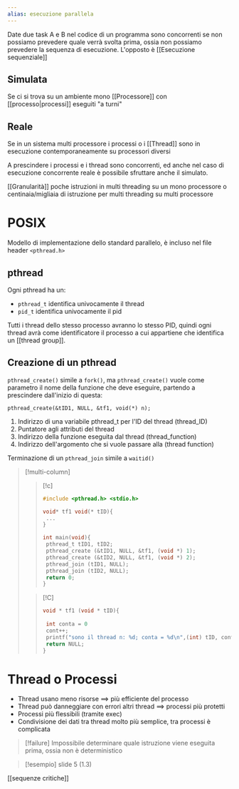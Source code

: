 ```yaml
---
alias: esecuzione parallela
---
```

Date due task A e B nel codice di un programma sono concorrenti se non possiamo prevedere quale verrà svolta prima, ossia non possiamo prevedere la sequenza di esecuzione. 
L'opposto è [[Esecuzione sequenziale]]


## Simulata
Se ci si trova su un ambiente mono [[Processore]] con [[processo|processi]] eseguiti "a turni"

## Reale
Se in un sistema multi processore i processi o i [[Thread]] sono in esecuzione contemporaneamente su processori diversi


A prescindere i processi e i thread sono concorrenti, ed anche nel caso di esecuzione concorrente reale è possibile sfruttare anche il simulato.


[[Granularità]] poche istruzioni in multi threading su un mono processore o centinaia/migliaia di istruzione per multi threading su multi processore 


# POSIX
Modello di implementazione dello standard parallelo, è incluso nel file header `<pthread.h>`

## pthread
Ogni pthread ha un: 
- `pthread_t` identifica univocamente il thread
- `pid_t` identifica univocamente il pid

Tutti i thread dello stesso processo avranno lo stesso PID, quindi ogni thread avrà come identificatore il processo a cui appartiene che identifica un [[thread group]].


## Creazione di un pthread
`pthread_create()` simile a `fork()`, ma `pthread_create()` vuole come parametro il nome della funzione che deve eseguire, partendo a prescindere dall'inizio di questa:

`pthread_create(&tID1, NULL, &tf1, void(*) n);`

1. Indirizzo di una variabile pthread_t per l'ID del thread (thread_ID)
2. Puntatore agli attributi del thread
3. Indirizzo della funzione eseguita dal thread (thread_function)
4. Indirizzo dell'argomento che si vuole passare alla (thread function)


Terminazione di un `pthread_join` simile a `waitid()`



>[!multi-column]
>
>>[!c]
>>```c
>>#include <pthread.h> <stdio.h>
>>
>>void* tf1 void(* tID){
>>	...
>>}
>>
>>int main(void){
>>	pthread_t tID1, tID2;
>>	pthread_create (&tID1, NULL, &tf1, (void *) 1);
>>	pthread_create (&tID2, NULL, &tf1, (void *) 2);
>>	pthread_join (tID1, NULL);
>>	pthread_join (tID2, NULL);
>>	return 0;
>>}
>>``` 
>
>>[!C]
>>```C
>>void * tf1 (void * tID){
>>	
>>	int conta = 0
>>	cont++;
>>	printf("sono il thread n: %d; conta = %d\n",(int) tID, conta);
>>	return NULL;
>>}
>>```


# Thread o Processi
- Thread usano meno risorse $\implies$ più efficiente del processo
- Thread può danneggiare con errori altri thread $\implies$ processi più protetti
- Processi più flessibili (tramite exec)
- Condivisione dei dati tra thread molto più semplice, tra processi è complicata


>[!failure]
>Impossibile determinare quale istruzione viene eseguita prima, ossia non è deterministico




>[!esempio] slide 5 (1.3)


[[sequenze critiche]]


